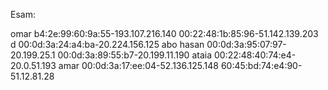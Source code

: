 Esam:

omar
b4:2e:99:60:9a:55-193.107.216.140
00:22:48:1b:85:96-51.142.139.203
d
00:0d:3a:24:a4:ba-20.224.156.125
abo hasan
00:0d:3a:95:07:97-20.199.25.1
00:0d:3a:89:55:b7-20.199.11.190
ataia
00:22:48:40:74:e4-20.0.51.193
amar
00:0d:3a:17:ee:04-52.136.125.148
60:45:bd:74:e4:90-51.12.81.28
